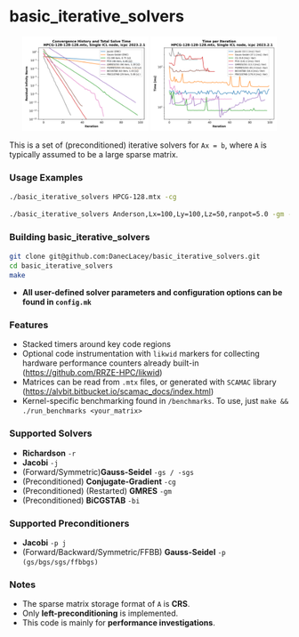 # basic_iterative_solvers #

<p align="center">
  <img src="figs/HPCG_compare_convergence.png" width="45%">
  <img src="figs/HPCG_compare_time_per_iter.png" width="45%">
</p>


This is a set of (preconditioned) iterative solvers for `Ax = b`, where `A` is typically assumed to be a large sparse matrix.

### Usage Examples ###
```bash
./basic_iterative_solvers HPCG-128.mtx -cg
```
```bash
./basic_iterative_solvers Anderson,Lx=100,Ly=100,Lz=50,ranpot=5.0 -gm -p gs
```

### Building basic_iterative_solvers ###
``` bash
git clone git@github.com:DanecLacey/basic_iterative_solvers.git
cd basic_iterative_solvers
make
```
* **All user-defined solver parameters and configuration options can be found in `config.mk`**

### Features ###
* Stacked timers around key code regions
* Optional code instrumentation with `likwid` markers for collecting hardware performance counters already built-in (https://github.com/RRZE-HPC/likwid)
* Matrices can be read from `.mtx` files, or generated with `SCAMAC` library (https://alvbit.bitbucket.io/scamac_docs/index.html) 
* Kernel-specific benchmarking found in `/benchmarks`. To use, just `make && ./run_benchmarks <your_matrix>`

### Supported Solvers ###
* **Richardson** `-r`
* **Jacobi** `-j`
* (Forward/Symmetric)**Gauss-Seidel** `-gs / -sgs`
* (Preconditioned) **Conjugate-Gradient** `-cg`
* (Preconditioned) (Restarted) **GMRES** `-gm`
* (Preconditioned) **BiCGSTAB** `-bi`

### Supported Preconditioners ###
* **Jacobi** `-p j`
* (Forward/Backward/Symmetric/FFBB) **Gauss-Seidel** `-p (gs/bgs/sgs/ffbbgs)`

### Notes ###
* The sparse matrix storage format of `A` is **CRS**.
* Only **left-preconditioning** is implemented.
* This code is mainly for **performance investigations**.